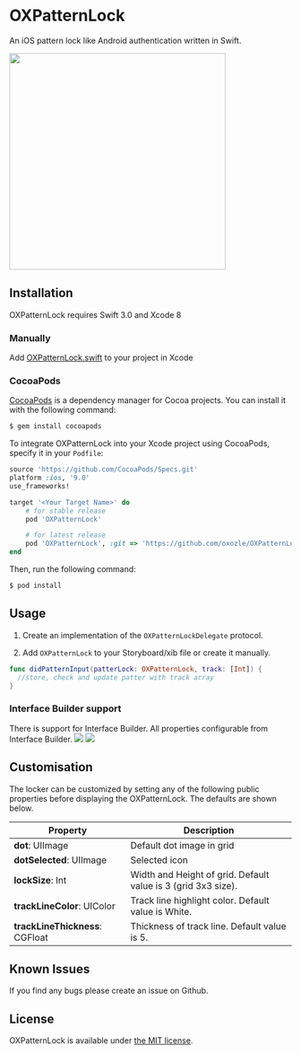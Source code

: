 # OXPatternLock
An iOS pattern lock like Android authentication written in Swift.

<img src="https://raw.githubusercontent.com/oxozle/OXPatternLock/master/ox-pattern-lock.gif" height="386">

## Installation
OXPatternLock requires Swift 3.0 and Xcode 8

### Manually
Add [OXPatternLock.swift](Classes/OXPatternLock.swift) to your project in Xcode  

### CocoaPods

[CocoaPods](http://cocoapods.org) is a dependency manager for Cocoa projects. You can install it with the following command:

```bash
$ gem install cocoapods
```

To integrate OXPatternLock into your Xcode project using CocoaPods, specify it in your `Podfile`:

```ruby
source 'https://github.com/CocoaPods/Specs.git'
platform :ios, '9.0'
use_frameworks!

target '<Your Target Name>' do
	# for stable release
    pod 'OXPatternLock'

    # for latest release
    pod 'OXPatternLock', :git => 'https://github.com/oxozle/OXPatternLock.git', :branch => 'master'
end
```

Then, run the following command:

```bash
$ pod install
```

## Usage

1. Create an implementation of the `OXPatternLockDelegate` protocol.

2. Add `OXPatternLock` to your Storyboard/xib file or create it manually.

```swift
func didPatternInput(patterLock: OXPatternLock, track: [Int]) {
  //store, check and update patter with track array
}
```

### Interface Builder support

There is support for Interface Builder. All properties configurable from Interface Builder.
<img src="https://raw.githubusercontent.com/oxozle/OXPatternLock/master/interface-builder.jpg"> <img src="https://raw.githubusercontent.com/oxozle/OXPatternLock/master/properties.png">

## Customisation

The locker can be customized by setting any of the following public properties before displaying the OXPatternLock. The defaults are shown below.

| Property | Description |
--- | ---
**dot**: UIImage | Default dot image in grid
**dotSelected**: UIImage | Selected icon
**lockSize**: Int | Width and Height of grid. Default value is 3 (grid 3x3 size).
**trackLineColor**: UIColor | Track line highlight color. Default value is White.
**trackLineThickness**: CGFloat | Thickness of track line. Default value is 5.


## Known Issues

If you find any bugs please create an issue on Github.

## <a name="license">License</a>

OXPatternLock is available under [the MIT license][license].

[license]:      https://github.com/oxozle/OXPatternLock/blob/master/LICENSE
